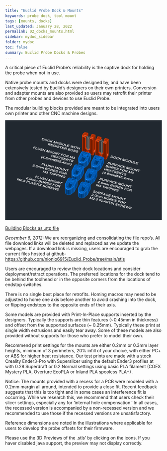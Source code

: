 ```yaml
---
title: "Euclid Probe Dock & Mounts"
keywords: probe dock, tool mount
tags: [mounts, docks]
last_updated: January 28, 2022
permalink: 02_docks_mounts.html
sidebar: mydoc_sidebar
folder: mydoc
toc: false
summary: Euclid Probe Docks & Probes 
---
```


A critical piece of Euclid Probe’s reliability is the captive dock for holding the probe when not in use.

Native probe mounts and docks were designed by, and have been extensively tested by Euclid’s designers on their own printers. Conversion and adapter mounts are also provided so users may retrofit their printer from other probes and devices to use Euclid Probe.

The modular building blocks provided are meant to be integrated into users own printer and other CNC machine designs.

<img src="images\02_Modular_Parts.png">  

<a href="https://github.com/nionio6915/Euclid_Probe/raw/main/CAD/Building_Blocks/Modular_PartsV2.stp">Building Blocks as .stp file</a>  

*December 6, 2012:* We are reorganizing and consolidating the file repo’s. All file download links will be deleted and replaced as we update the webpages. If a download link is missing, users are encouraged to grab the current files hosted at github- https://github.com/nionio6915/Euclid_Probe/tree/main/stls

Users are encouraged to review their dock locations and consider deployment/retract operations. The preferred locations for the dock tend to be behind the toolhead or in the opposite corners from the locations of endstop switches. 

There is no single best place for retrofits. Homing macros may need to be adjusted to home one axis before another to avoid crashing into the dock, or flipping endstops to the opposite ends of their axis.

Some models are provided with Print-In-Place supports inserted by the designers. Typically the supports are thin features (~0.45mm in thickness) and offset from the supported surfaces (~ 0.25mm). Typically these print at single width extrusions and easily tear away. Some of these models are also provided without supports for those who prefer to model their own.

Recommend print settings for the mounts are either 0.2mm or 0.3mm layer heights, minimum of 3 perimeters, 20% infill of your choice, with either PC+ or ABS for higher heat resistance. Our test prints are made with a stock Creality Ender3-Pro with Superslicer using the default Ender3 profiles at with 0.28 Superdraft or 0.2 Normal settings using basic PLA filament (COEX Mystery PLA, Overture EcoPLA or Inland PLA spooless PLA+) .

Notice: The mounts provided with a recess for a PCB were modeled with a 0.2mm margin all around, intended to provide a close fit. Recent feedback suggests that this is too tight and in some cases an interference fit is occurring. While we research this, we recommend that users check their slicer settings, especially any for ‘internal hole compensation.’ In all cases, the recessed version is accompanied by a non-recessed version and we recommended to use those if the recessed versions are unsatisfactory.

Reference dimensions are noted in the illustrations where applicable for users to develop the probe offsets for their firmware.

Please use the 3D Previews of the .stls’ by clicking on the icons. If you haver disabled java support, the preview may not display correctly.